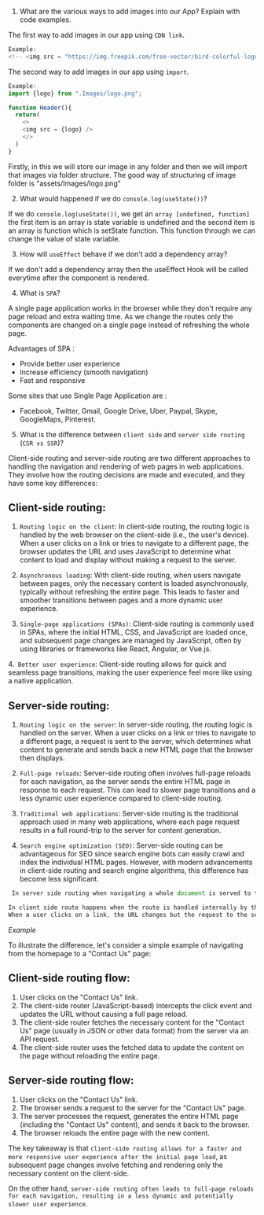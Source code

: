 1. What are the various ways to add images into our App? Explain with code examples.


The first way to add images in our app using `CDN link`.

```javascript
Example:
<!-- <img src = "https://img.freepik.com/free-vector/bird-colorful-logo-gradient-vector_343694-1369.jpg"/> -->
```

The second way to add images in our app using `import`.

```javascript
Example:
import {logo} from ".Images/logo.png";

function Header(){
  return(
    <>
    <img src = {logo} />
    </>
  )
}

```

Firstly, in this we will store our image in any folder and then we will import that images via folder structure.
The good way of structuring of image folder is "assets/Images/logo.png"

2. What would happened if we do `console.log(useState())`?

If we do `console.log(useState())`, we get an `array [undefined, function]` the first item is an array is state variable is undefined and the second item is an array is function which is setState function. This function through we can change the value of state variable.

3. How will `useEffect` behave if we don't add a dependency array?

If we don't add a dependency array then the useEffect Hook will be called everytime after the component is rendered.

4. What is `SPA`?

A single page application works in the browser while they don't require any page reload and extra waiting time. As we change the routes only the components are changed on a single page instead of refreshing the whole page.

Advantages of SPA :

- Provide better user experience
- Increase efficiency (smooth navigation)
- Fast and responsive

Some sites that use Single Page Application are :

- Facebook, Twitter, Gmail, Google Drive, Uber, Paypal, Skype, GoogleMaps, Pinterest.

5. What is the difference between `client side` and `server side routing` (`CSR vs SSR`)?

Client-side routing and server-side routing are two different approaches to handling the navigation and rendering of web pages in web applications. They involve how the routing decisions are made and executed, and they have some key differences:

## Client-side routing:

1.  `Routing logic on the client`: In client-side routing, the routing logic is handled by the web browser on the client-side (i.e., the user's device). When a user clicks on a link or tries to navigate to a different page, the browser updates the URL and uses JavaScript to determine what content to load and display without making a request to the server.

2.  `Asynchronous loading`: With client-side routing, when users navigate between pages, only the necessary content is loaded asynchronously, typically without refreshing the entire page. This leads to faster and smoother transitions between pages and a more dynamic user experience.

3.  `Single-page applications (SPAs)`: Client-side routing is commonly used in SPAs, where the initial HTML, CSS, and JavaScript are loaded once, and subsequent page changes are managed by JavaScript, often by using libraries or frameworks like React, Angular, or Vue.js.

4.` Better user experience`: Client-side routing allows for quick and seamless page transitions, making the user experience feel more like using a native application.

## Server-side routing:

1.  `Routing logic on the server`: In server-side routing, the routing logic is handled on the server. When a user clicks on a link or tries to navigate to a different page, a request is sent to the server, which determines what content to generate and sends back a new HTML page that the browser then displays.

2.  `Full-page reloads`: Server-side routing often involves full-page reloads for each navigation, as the server sends the entire HTML page in response to each request. This can lead to slower page transitions and a less dynamic user experience compared to client-side routing.

3.  `Traditional web applications`: Server-side routing is the traditional approach used in many web applications, where each page request results in a full round-trip to the server for content generation.

4.  `Search engine optimization (SEO)`: Server-side routing can be advantageous for SEO since search engine bots can easily crawl and index the individual HTML pages. However, with modern advancements in client-side routing and search engine algorithms, this difference has become less significant.

```javascript
 In server side routing when navigating a whole document is served to the user. It will request a new page from the server. It causes the whole page to refresh.

In client side route happens when the route is handled internally by the javascript that is loaded on the page.
When a user clicks on a link, the URL changes but the request to the server is prevented. The whole page won't refresh when using client-side routing.

```

 _Example_

 To illustrate the difference, let's consider a simple example of navigating from the homepage to a "Contact Us" page:

 ## Client-side routing flow:

1. User clicks on the "Contact Us" link.
2. The client-side router (JavaScript-based) intercepts the click event and updates the URL without causing a full page reload.
3. The client-side router fetches the necessary content for the "Contact Us" page (usually in JSON or other data format) from the server via an API request.
4. The client-side router uses the fetched data to update the content on the page without reloading the entire page.


## Server-side routing flow:

1. User clicks on the "Contact Us" link.
2. The browser sends a request to the server for the "Contact Us" page.
3. The server processes the request, generates the entire HTML page (including the "Contact Us" content), and sends it back to the browser.
4. The browser reloads the entire page with the new content.

The key takeaway is that `client-side routing allows for a faster and more responsive user experience after the initial page load`, as subsequent page changes involve fetching and rendering only the necessary content on the client-side.

 On the other hand, `server-side routing often leads to full-page reloads for each navigation, resulting in a less dynamic and potentially slower user experience`.

